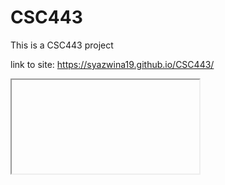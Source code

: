 # CSC443
This is a CSC443 project

link to site: https://syazwina19.github.io/CSC443/

<iframe https://sites.google.com/student.uitm.edu.my/nursyazwina/home ></iframe>
